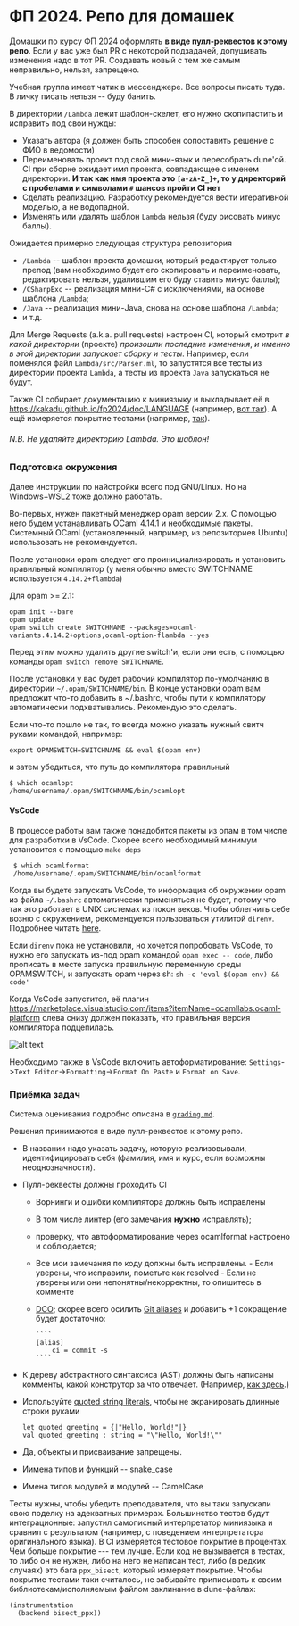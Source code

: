 # ФП 2024. Репо для домашек

Домашки по курсу ФП 2024 оформлять **в виде пулл-реквестов к этому репо**.
Если у вас уже был PR с некоторой подзадачей, допушивать изменения надо в тот PR. Создавать новый c тем же самым неправильно, нельзя, запрещено.

Учебная группа имеет чатик в мессенджере. Все вопросы писать туда. В личку писать нельзя -- буду банить.

В директории `/Lambda` лежит шаблон-скелет, его нужно скопипастить и исправить под свои нужды:
- Указать автора (я должен быть способен сопоставить решение с ФИО в ведомости)
- Переименовать проект под свой мини-язык и пересобрать dune'ой. CI при сборке ожидает имя проекта, совпадающее с именем директории. **И так как имя проекта это `[a-zA-Z_]+`, то у директорий с пробелами и символами `#` шансов пройти CI нет**
- Cделать реализацию. Разработку рекомендуется вести итеративной моделью, а не водопадной.
- Изменять или удалять шаблон `Lambda` нельзя (буду рисовать минус баллы).

Ожидается примерно следующая структура репозитория
- `/Lambda` -- шаблон проекта домашки, который редактирует только препод (вам необходимо будет его скопировать и переименовать, редактировать нельзя, удалившим его буду ставить минус баллы);
- `/CSharpExc` -- реализация мини-С# c исключениями, на основе шаблона `/Lambda`;
- `/Java` -- реализация мини-Java, снова на основе шаблона `/Lambda`;
- и т.д.

Для Merge Requests (a.k.a. pull requests) настроен CI, который смотрит *в какой директории* (проекте) *произошли последние изменения*,
*и именно в этой директории запускает сборку и тесты*.
Например, если поменялся файл `Lambda/src/Parser.ml`, то запустятся все тесты из директории проекта `Lambda`,
а тесты из проекта `Java` запускаться не будут.


Также CI собирает документацию к миниязыку и выкладывает её в https://kakadu.github.io/fp2024/doc/LANGUAGE (например, [вот так](https://kakadu.github.io/fp2024/doc/Lambda)).
А ещё измеряется покрытие тестами (например, [так](https://kakadu.github.io/fp2024/cov/Lambda)).

###### N.B. Не удаляйте директорию Lambda. Это шаблон!


### Подготовка окружения

Далее инструкции по найстройки всего под GNU/Linux. Но на Windows+WSL2 тоже должно работать.

Во-первых, нужен пакетный менеджер opam версии 2.х. С помощью него будем устанавливать OCaml 4.14.1 и необходимые пакеты.
Системный OCaml (установленный, например, из репозиториев Ubuntu) использовать не рекомендуется.

После установки opam следует его проинициализировать и установить правильный компилятор (у меня обычно вместо SWITCHNAME используется `4.14.2+flambda`)

Для opam >= 2.1:

    opam init --bare
    opam update
    opam switch create SWITCHNAME --packages=ocaml-variants.4.14.2+options,ocaml-option-flambda --yes

Перед этим можно удалить другие switch'и, если они есть, с помощью команды `opam switch remove SWITCHNAME`.

После установки у вас будет рабочий компилятор по-умолчанию в директории `~/.opam/SWITCHNAME/bin`. В конце установки opam вам предложит что-то добавить в ~/.bashrc, чтобы пути к компилятору автоматически подхватывались. Рекомендую это сделать.

Если что-то пошло не так, то всегда можно указать нужный свитч руками командой, например:

    export OPAMSWITCH=SWITCHNAME && eval $(opam env)

и затем убедиться, что путь до компилятора правильный

    $ which ocamlopt
    /home/username/.opam/SWITCHNAME/bin/ocamlopt


#### VsCode

В процессе работы вам также понадобится пакеты из опам в том числе для разработки в VsCode.
Скорее всего необходимый минимум установится с помощью `make deps`

     $ which ocamlformat
     /home/username/.opam/SWITCHNAME/bin/ocamlformat

Когда вы будете запускать VsCode, то информация об  окружении opam из файла `~/.bashrc` автоматически применяться не будет, потому что так это работает в UNIX системах из покон веков.
Чтобы облегчить себе возню с окружением, рекомендуется пользоваться утилитой `direnv`.
Подробнее читать [here](https://ocaml.org/docs/opam-path#using-direnv).

Если `direnv` пока не установили, но хочется попробовать VsCode, то нужно его запускать из-под opam командой `opam exec -- code`, либо прописать в месте запуска правильную переменную среды OPAMSWITCH, и запускать opam через sh: `sh -c 'eval $(opam env) && code'`

Когда VsCode запустится, её плагин https://marketplace.visualstudio.com/items?itemName=ocamllabs.ocaml-platform слева снизу должен показать, что правильная версия компилятора подцепилась.

![alt text](https://github.com/Kakadu/fp2024/blob/master/vscode.png?raw=true)


Необходимо также в VsCode включить автоформатирование: `Settings`->`Text Editor`->`Formatting`->`Format On Paste` и `Format on Save`.

### Приёмка задач

Система оценивания подробно описана в [`grading.md`](grading.md).

Решения принимаются в виде пулл-реквестов к этому репо.
* В названии надо указать задачу, которую реализовывали, идентифицировать себя (фамилия, имя и курс, если возможны неоднозначности).
* Пулл-реквесты должны проходить CI
  * Ворнинги и ошибки компилятора должны быть исправлены
  * В том числе линтер (его замечания **нужно** исправлять);
  * проверку, что автоформатирование через ocamlformat настроено и соблюдается;
  * Все мои замечания по коду должны быть исправлены.
        - Если уверены, что  исправили, пометьте как resolved
        - Если не уверены или они непонятны/некорректны, то опишитесь в комменте

  * [DCO](https://github.com/apps/dco); скорее всего осилить [Git aliases](https://gist.github.com/josegonzalez/565837) и добавить +1 сокращение будет достаточно:

        ````
        [alias]
            ci = commit -s
        ````

* К дереву абстрактного синтаксиса (AST) должны быть написаны комменты, какой конструтор за что отвечает. (Например, [как здесь](https://github.com/ocaml/ocaml/blob/4.14/parsing/parsetree.mli#L323).)
* Используйте [quoted string literals](https://batsov.com/articles/2023/04/20/learning-ocaml-quoted-string-literals), чтобы не экранировать длинные строки руками

    ````
    let quoted_greeting = {|"Hello, World!"|}
    val quoted_greeting : string = "\"Hello, World!\""
    ````

* Да, объекты и присваивание запрещены.
* Иимена типов и функций -- snake_case
* Имена типов модулей и модулей -- CamelCase

Тесты нужны, чтобы убедить преподавателя, что вы таки запускали свою поделку на адекватных примерах.
Большинство тестов будут интеграционные: запустил самописный интерпретатор миниязыка и сравнил с результатом (например, с поведением интерпретатора оригинального языка).
В CI измеряeтся тестовое покрытие в процентах. Чем больше покрытие --- тем лучше.
Если код не вызывается в тестах, то либо он не нужен, либо на него не написан тест, либо (в редких случаях) это бага `ppx_bisect`, который измеряет покрытие. Чтобы покрытие тестами таки считалось, не забывайте приписывать к своим библиотекам/исполняемым файлом заклинание в dune-файлах:

    (instrumentation
      (backend bisect_ppx))
